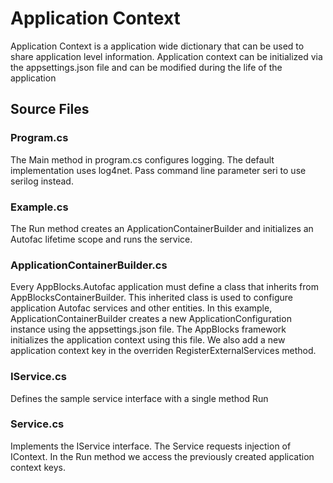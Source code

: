 # Application Context 

Application Context is a application wide dictionary that can be used to share application level information. Application context can be initialized via the appsettings.json file and can be modified during the life of the application

## Source Files

### Program.cs
The Main method in program.cs configures logging. The default implementation uses log4net. Pass command line parameter seri to use serilog instead.

### Example.cs
The Run method creates an ApplicationContainerBuilder and initializes an Autofac lifetime scope and runs the service. 

### ApplicationContainerBuilder.cs
Every AppBlocks.Autofac application must define a class that inherits from AppBlocksContainerBuilder. This inherited class is used to configure application Autofac services and other entities. In this example, ApplicationContainerBuilder creates a new ApplicationConfiguration instance using the appsettings.json file. The AppBlocks framework initializes the application context using this file. We also add a new application context key in the overriden RegisterExternalServices method. 

### IService.cs
Defines the sample service interface with a single method Run

### Service.cs
Implements the IService interface. The Service requests injection of IContext. In the Run method we access the previously created application context keys. 
